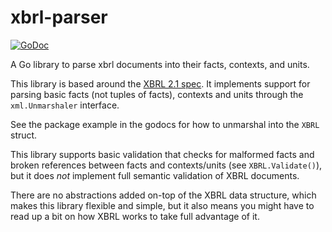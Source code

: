 # xbrl-parser

[![GoDoc](https://godoc.org/github.com/polygon-io/xbrl-parser?status.svg)](https://godoc.org/github.com/polygon-io/xbrl-parser)

A Go library to parse xbrl documents into their facts, contexts, and units.

This library is based around the [XBRL 2.1 spec](https://www.xbrl.org/Specification/XBRL-2.1/REC-2003-12-31/XBRL-2.1-REC-2003-12-31+corrected-errata-2013-02-20.html).
It implements support for parsing basic facts (not tuples of facts), contexts and units through the `xml.Unmarshaler` interface.
 
See the package example in the godocs for how to unmarshal into the `XBRL` struct.

This library supports basic validation that checks for malformed facts and broken references between facts and contexts/units (see `XBRL.Validate()`),
but it does _not_ implement full semantic validation of XBRL documents.

There are no abstractions added on-top of the XBRL data structure, which makes this library flexible and simple,
but it also means you might have to read up a bit on how XBRL works to take full advantage of it.
